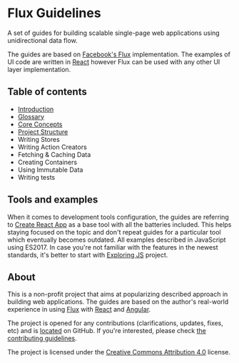 # Flux Guidelines

A set of guides for building scalable single-page web applications using
unidirectional data flow.

The guides are based on [Facebook's Flux][1] implementation. The examples of UI
code are written in [React][2] however Flux can be used with any other UI layer
implementation.

## Table of contents

 * [Introduction](./Introduction.md)
 * [Glossary](./Glossary.md)
 * [Core Concepts](./CoreConcepts.md)
 * [Project Structure](./ProjectStructure.md)
 * Writing Stores
 * Writing Action Creators
 * Fetching & Caching Data
 * Creating Containers
 * Using Immutable Data
 * Writing tests

## Tools and examples

When it comes to development tools configuration, the guides are referring to
[Create React App][3] as a base tool with all the batteries included. This
helps staying focused on the topic and don't repeat guides for a particular
tool which eventually becomes outdated. All examples described in JavaScript
using ES2017. In case you're not familiar with the features in the newest
standards, it's better to start with [Exploring JS][4] project.

## About

This is a non-profit project that aims at popularizing described approach in
building web applications. The guides are based on the author's real-world
experience in using [Flux][1] with [React][2] and [Angular][5].

The project is opened for any contributions (clarifications, updates, fixes,
etc) and is [located][6] on GitHub. If you're interested, please check
[the contributing guidelines][7].

The project is licensed under the [Creative Commons Attribution 4.0][8] license.

 [1]: http://facebook.github.io/flux
 [2]: http://facebook.github.io/react
 [3]: https://github.com/facebookincubator/create-react-app
 [4]: http://exploringjs.com
 [5]: https://angularjs.org
 [6]: https://github.com/alexeyraspopov/flux-guidelines
 [7]: https://github.com/alexeyraspopov/flux-guidelines/blob/master/CONTRIBUTING.md
 [8]: https://github.com/alexeyraspopov/flux-guidelines/blob/master/LICENSE
